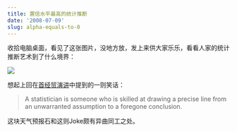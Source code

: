 ```yaml
---
title: 置信水平最高的统计推断
date: '2008-07-09'
slug: alpha-equals-to-0
---
```


收拾电脑桌面，看见了这张图片，没地方放，发上来供大家乐乐，看看人家的统计推断艺术到了什么境界：

![](https://db.yihui.name/imgur/XbsWY.jpg)

想起上回在[首经贸演讲](/en/2007/10/jokes-in-statistics/)中提到的一则笑话：

> A statistician is someone who is skilled at drawing a precise line from an unwarranted assumption to a foregone conclusion.

这块天气预报石和这则Joke颇有异曲同工之处。
